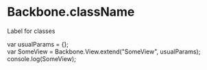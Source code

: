 # Backbone.className
Label for classes
  
var usualParams = {};  
var SomeView = Backbone.View.extend("SomeView", usualParams);  
console.log(SomeView);  
